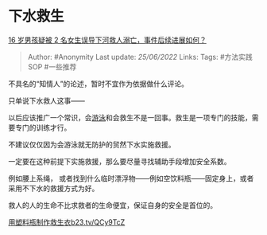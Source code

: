 # 下水救生
[16 岁男孩疑被 2 名女生误导下河救人溺亡，事件后续进展如何？](https://www.zhihu.com/question/538775474/answer/2539665977)

> Author: #Anonymity
> Last update: *25/06/2022*
> Links:
> Tags: #方法实践SOP #一些推荐

不具名的“知情人”的论述，暂时不宜作为依据做什么评论。

只单说下水救人这事——

以后应该推广一个常识，会[游泳](https://www.zhihu.com/search?q=%E6%B8%B8%E6%B3%B3&search_source=Entity&hybrid_search_source=Entity&hybrid_search_extra=%7B%22sourceType%22%3A%22answer%22%2C%22sourceId%22%3A2539665977%7D)和会救生不是一回事。救生是一项专门的技能，需要专门的训练才行。

不建议仅仅因为会游泳就无防护的贸然下水实施救援。

一定要在这种前提下实施救援，那么要尽量寻找辅助手段增加安全系数。

例如腰上系绳， 或者找到什么临时漂浮物——例如空饮料瓶——固定身上，或者采用不下水的救援方式为好。

救人的人的生命不比求救者的生命便宜，保证自身的安全是首位的。

[用塑料瓶制作救生衣​b23.tv/QCy9TcZ](https://link.zhihu.com/?target=https%3A//b23.tv/QCy9TcZ)

